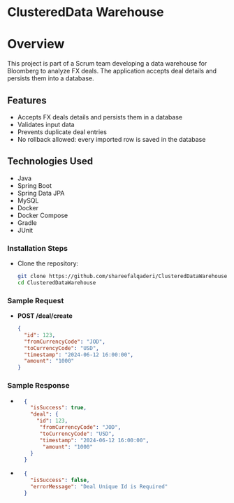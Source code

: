 # ClusteredData Warehouse

# Overview

This project is part of a Scrum team developing a data warehouse for Bloomberg to analyze FX deals. The application
accepts deal details and persists them into a database.

## Features

- Accepts FX deals details and persists them in a database
- Validates input data
- Prevents duplicate deal entries
- No rollback allowed: every imported row is saved in the database

## Technologies Used

- Java
- Spring Boot
- Spring Data JPA
- MySQL
- Docker
- Docker Compose
- Gradle
- JUnit

### Installation Steps

- Clone the repository:

    ```sh
    git clone https://github.com/shareefalqaderi/ClusteredDataWarehouse.git
    cd ClusteredDataWarehouse
    ```

### Sample Request

- **POST /deal/create**

    ```json
    {
      "id": 123,
      "fromCurrencyCode": "JOD",
      "toCurrencyCode": "USD",
      "timestamp": "2024-06-12 16:00:00",
      "amount": "1000"
    }
    ```

### Sample Response

- ```json
    {
      "isSuccess": true,
      "deal": {
        "id": 123,
         "fromCurrencyCode": "JOD",
         "toCurrencyCode": "USD",
         "timestamp": "2024-06-12 16:00:00",
          "amount": "1000"
      }
    }
    ```
- ```json
    {
      "isSuccess": false,
      "errorMessage": "Deal Unique Id is Required"
    }
  ```
